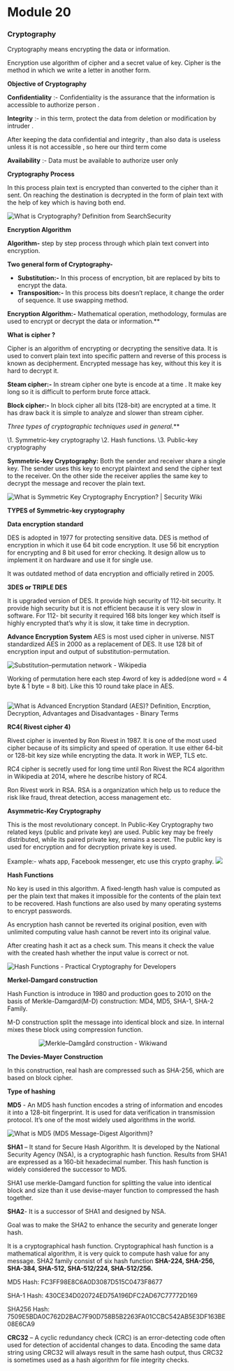 # Module 20

### Cryptography

Cryptography means encrypting the data or information.

Encryption use algorithm of cipher and a secret value of key. Cipher is the method in which we write a letter in another form.

**Objective of Cryptography**

**Confidentiality** :- Confidentiality is the assurance that the information is accessible to authorize person .

**Integrity** :-  in this term, protect the data from deletion or modification by intruder .

After keeping the data confidential and integrity , than also data is useless unless it is not accessible , so here our third term come 

**Availability** :-  Data must be available to authorize user only

**Cryptography Process**

In this process plain text is encrypted than converted to the cipher than it sent. On reaching the destination is decrypted in the form of plain text with the help of key which is having both end.

![What is Cryptography? Definition from SearchSecurity](Aspose.Words.fa3739e5-5ebe-4e81-9377-b42c5f0c86fa.001.jpeg)

**Encryption Algorithm**

**Algorithm-** step by step process through which plain text convert into encryption.

**Two general form of Cryptography-** 

- **Substitution:-** In this process of encryption, bit are replaced by bits to encrypt the data.
- **Transposition:-** In this process bits doesn’t replace, it change the order of sequence. It use swapping method.

**Encryption Algorithm:-** Mathematical operation, methodology, formulas are used to encrypt or decrypt the data or information.** 


**What is cipher ?**

Cipher is an algorithm of encrypting or decrypting the sensitive data. It is used to convert plain text into specific pattern and reverse of this process is known as decipherment. Encrypted message has key, without this key it is hard to decrypt it.

**Steam cipher:-** In stream cipher one byte is encode at a time . It make key long so it is difficult to perform brute force attack.

**Block cipher:-** In block cipher all bits (128-bit) are encrypted at a time. It has draw back it is simple to analyze and slower than stream cipher.


**Three types of cryptographic techniques used in general*.***

\1. Symmetric-key cryptography
\2. Hash functions.
\3. Public-key cryptography

**Symmetric-key Cryptography:** Both the sender and receiver share a single key. The sender uses this key to encrypt plaintext and send the cipher text to the receiver. On the other side the receiver applies the same key to decrypt the message and recover the plain text.

![What is Symmetric Key Cryptography Encryption? | Security Wiki](Aspose.Words.fa3739e5-5ebe-4e81-9377-b42c5f0c86fa.002.png)



**TYPES of Symmetric-key cryptography**

**Data encryption standard**

DES is adopted in 1977 for protecting sensitive data. DES is method of encryption in which it use 64 bit code encryption. It use 56 bit encryption for encrypting and 8 bit used for error checking. It design allow us to implement it on hardware and use it for single use.

It was outdated method of data encryption and officially retired in 2005.

**3DES or TRIPLE DES**

It is upgraded version of DES. It provide high security of 112-bit security. It provide high security but it is not efficient because it is very slow in software. For 112- bit security it required 168 bits longer key which itself is highly encrypted that’s why it is slow, it take time in decryption.

**Advance Encryption System**
AES is most used cipher in universe. NIST standardized AES in 2000 as a replacement of DES. It use 128 bit of encryption input and output of substitution-permutation.

![Substitution–permutation network - Wikipedia](Aspose.Words.fa3739e5-5ebe-4e81-9377-b42c5f0c86fa.003.png) 

Working of permutation here each step 4word of key is added(one word = 4 byte & 1 byte = 8 bit). Like this 10 round take place in AES.

`         `![What is Advanced Encryption Standard (AES)? Definition, Encrption,  Decryption, Advantages and Disadvantages - Binary Terms](Aspose.Words.fa3739e5-5ebe-4e81-9377-b42c5f0c86fa.004.jpeg)

**RC4( Rivest cipher 4)**

Rivest cipher is invented by Ron Rivest in 1987. It is  one of the most used cipher because of its simplicity and speed of operation. It use either 64-bit or 128-bit key size while encrypting the data. It work in WEP, TLS etc.

RC4 cipher is secretly used for long time until Ron Rivest the RC4 algorithm in Wikipedia at 2014, where he describe history of RC4.

Ron Rivest work in RSA. RSA is a organization which help us to reduce the risk like fraud, threat detection, access management etc.

**Asymmetric-Key Cryptography**

This is the most revolutionary concept. In Public-Key Cryptography two related keys (public and private key) are used. Public key may be freely distributed, while its paired private key, remains a secret. The public key is used for encryption and for decryption private key is used.

Example:- whats app, Facebook messenger, etc use this crypto graphy.
![](Aspose.Words.fa3739e5-5ebe-4e81-9377-b42c5f0c86fa.005.png)

**Hash Functions**

No key is used in this algorithm. A fixed-length hash value is computed as per the plain text that makes it impossible for the contents of the plain text to be recovered. Hash functions are also used by many operating systems to encrypt passwords.

As encryption hash cannot be reverted its original position, even with unlimited computing value hash cannot be revert into its original value.

After creating hash it act as a check sum. This means it check the value with the created hash whether the input value is correct or not.

![Hash Functions - Practical Cryptography for Developers](Aspose.Words.fa3739e5-5ebe-4e81-9377-b42c5f0c86fa.006.jpeg)

**Merkel-Damgard construction**

Hash Function is introduce in 1980 and production goes to 2010 on the basis of Merkle-Damgard(M-D) construction: MD4, MD5, SHA-1, SHA-2 Family.

M-D construction split the message into identical block and size. In internal mixes these block using compression function.

`          `![Merkle–Damgård construction - Wikiwand](Aspose.Words.fa3739e5-5ebe-4e81-9377-b42c5f0c86fa.007.png)

**The Devies-Mayer Construction**

In this construction, real hash are compressed such as SHA-256, which are based on block cipher.


**Type of hashing** 

**MD5** - An MD5 hash function encodes a string of information and encodes it into a 128-bit fingerprint. It is used for data verification in transmission protocol. It’s one of the most widely used algorithms in the world.

![What is MD5 (MD5 Message-Digest Algorithm)?](Aspose.Words.fa3739e5-5ebe-4e81-9377-b42c5f0c86fa.008.jpeg)

**SHA1** – It stand for Secure Hash Algorithm. It is developed by the National Security Agency (NSA), is a cryptographic hash function. Results from SHA1 are expressed as a 160-bit hexadecimal number. This hash function is widely considered the successor to MD5.

SHA1 use merkle-Damgard function for splitting the value into identical block and size than it use devise-mayer function to compressed the hash together.

**SHA2**- It is a successor of SHA1 and designed by NSA. 

Goal was to make the SHA2 to enhance the security and generate longer hash.

It is a cryptographical hash function. Cryptographical hash function is a mathematical algorithm, it is very quick to compute hash value for any message. SHA2 family consist of six hash function **SHA-224, SHA-256, SHA-384, SHA-512, SHA-512/224, SHA-512/256.** 

MD5 Hash: FC3FF98E8C6A0D3087D515C0473F8677

SHA-1 Hash: 430CE34D020724ED75A196DFC2AD67C77772D169

SHA256 Hash: 7509E5BDA0C762D2BAC7F90D758B5B2263FA01CCBC542AB5E3DF163BE08E6CA9

**CRC32** – A cyclic redundancy check (CRC) is an error-detecting code often used for detection of accidental changes to data. Encoding the same data string using CRC32 will always result in the same hash output, thus CRC32 is sometimes used as a hash algorithm for file integrity checks.


